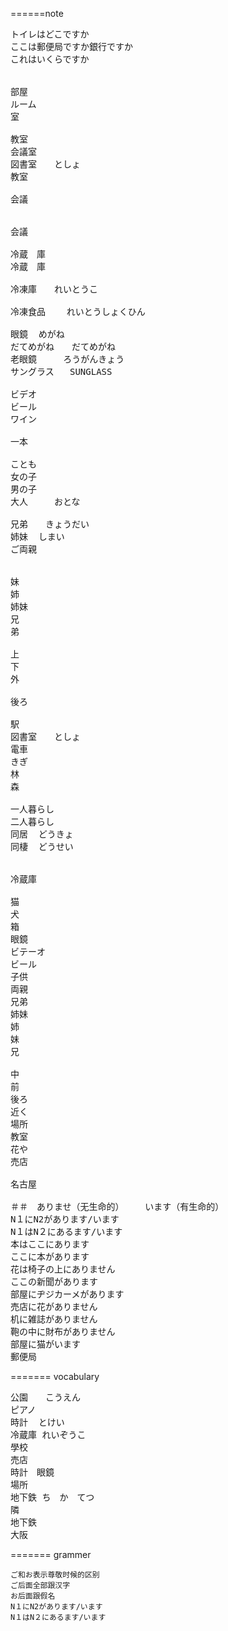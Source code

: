 ======note
<pre>
トイレはどこですか
ここは郵便局ですか銀行ですか
これはいくらですか


部屋
ルーム
室

教室
会議室
図書室　　としょ
教室

会議


会議　　

冷蔵　庫
冷蔵　庫

冷凍庫　　れいとうこ

冷凍食品	れいとうしょくひん

眼鏡	めがね
だてめがね　　だてめがね
老眼鏡		ろうがんきょう
サングラス	SUNGLASS

ビデオ
ビール
ワイン　　

一本

ことも
女の子
男の子
大人　　　おとな

兄弟　　きょうだい
姉妹	しまい
ご両親


妹
姉
姉妹
兄
弟

上
下
外

後ろ

駅
図書室　　としょ
電車
きぎ
林
森

一人暮らし
二人暮らし
同居	どうきょ
同棲	どうせい


冷蔵庫

猫
犬
箱
眼鏡
ビテーオ
ビール
子供
両親
兄弟
姉妹
姉
妹
兄

中
前
後ろ
近く
場所
教室
花や
売店

名古屋

＃＃　ありませ（无生命的）	 います（有生命的）
N１にN2があります/います
N１はN２にあるます/います
本はここにあります
ここに本があります
花は椅子の上にありません
ここの新聞があります
部屋にヂジカーメがあります
売店に花がありません
机に雑誌がありません
鞄の中に財布がありません
部屋に猫がいます
郵便局
</pre>


======= vocabulary 
<pre>
公園　　こうえん
ピアノ
時計	とけい
冷蔵庫	れいぞうこ
學校
売店
時計　眼鏡
場所
地下鉄	ち　か　てつ
隣　　
地下鉄
大阪　　
</pre>


======= grammer
```
ご和お表示尊敬时候的区别
ご后面全部跟汉字
お后面跟假名
N１にN2があります/います
N１はN２にあるます/います
```









